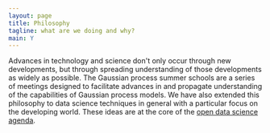 ```yaml
---
layout: page
title: Philosophy
tagline: what are we doing and why?
main: Y
---
```


Advances in technology and science don't only occur through new developments, but through spreading understanding of those developments as widely as possible. The Gaussian process summer schools are a series of meetings designed to facilitate advances in and propagate understanding of the capabilities of Gaussian process models. We have also extended this philosophy to data science techniques in general with a particular focus on the developing world. These ideas are at the core of the [open data science agenda](http://opendsi.cc).